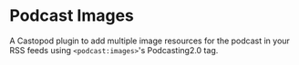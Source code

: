 # Podcast Images

A Castopod plugin to add multiple image resources for the podcast in your RSS
feeds using `<podcast:images>`'s Podcasting2.0 tag.
